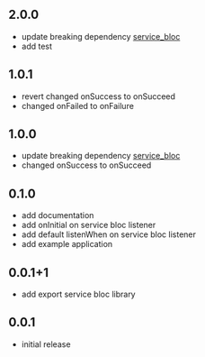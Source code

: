 ## 2.0.0

* update breaking dependency [service_bloc](https://github.com/aaassseee/service_bloc/blob/main/service_bloc/CHANGELOG.md)
* add test

## 1.0.1

* revert changed onSuccess to onSucceed
* changed onFailed to onFailure

## 1.0.0

* update breaking dependency [service_bloc](https://github.com/aaassseee/service_bloc/blob/main/service_bloc/CHANGELOG.md)
* changed onSuccess to onSucceed

## 0.1.0

* add documentation
* add onInitial on service bloc listener
* add default listenWhen on service bloc listener
* add example application

## 0.0.1+1

* add export service bloc library

## 0.0.1

* initial release
